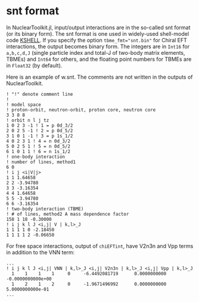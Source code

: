 # snt format

In NuclearToolkit.jl, input/output interactions are in the so-called snt format (or its binary form).
The snt format is one used in widely-used shell-model code [KSHELL](https://sites.google.com/alumni.tsukuba.ac.jp/kshell-nuclear/).
If you specify the option `tbme_fmt="snt.bin"` for Chiral EFT interactions, the output becomes binary form. 
The integers are in `Int16` for `a,b,c,d,J` (single particle index and total-J of two-body matrix elements, TBMEs) and `Int64` for others, and the floating point numbers for TBMEs are in `Float32` (by default).

Here is an example of w.snt. The comments are not written in the outputs of NuclearToolkit.
```
! "!" denote comment line
!
! model space
! proton-orbit, neutron-orbit, proton core, neutron core
3 3 8 8
! orbit n l j tz
1 0 2 3 -1 ! 1 = p 0d_3/2
2 0 2 5 -1 ! 2 = p 0d_5/2
3 1 0 1 -1 ! 3 = p 1s_1/2
4 0 2 3 1 ! 4 = n 0d_3/2
5 0 2 5 1 ! 5 = n 0d_5/2
6 1 0 1 1 ! 6 = n 1s_1/2
! one-body interaction
! number of lines, method1
6 0
! i j <i|V|j>
1 1 1.64658
2 2 -3.94780
3 3 -3.16354
4 4 1.64658
5 5 -3.94780
6 6 -3.16354
! two-body interaction (TBME)
! # of lines, method2 A mass dependence factor
158 1 18 -0.30000
! i j k l J <i,j| V | k,l>_J
1 1 1 1 0 -2.18450
1 1 1 1 2 -0.06650
```

For free space interactions, output of `chiEFTint`, have V2n3n and Vpp terms in addition to the VNN term:
```
...
! i j k l J <i,j| VNN | k,l>_J <i,j| V2n3n | k,l>_J <i,j| Vpp | k,l>_J
  1    1    1    1     0     -6.4492081719      0.0000000000   -0.0000000000e+00
  1    2    1    2     0     -1.9671496992      0.0000000000    5.0000000000e-01
...
```